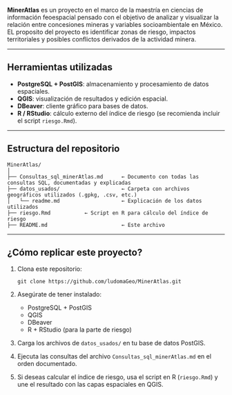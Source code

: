 **MinerAtlas** es un proyecto en el marco de la maestría en ciencias de información feoespacial pensado con el objetivo de analizar y visualizar la relación entre concesiones mineras y variables socioambientale en México. 
EL proposito del proyecto es identificar zonas de riesgo, impactos territoriales y posibles conflictos derivados de la actividad minera.

---

## Herramientas utilizadas

- **PostgreSQL + PostGIS**: almacenamiento y procesamiento de datos espaciales.
- **QGIS**: visualización de resultados y edición espacial.
- **DBeaver**: cliente gráfico para bases de datos.
- **R / RStudio**: cálculo externo del índice de riesgo (se recomienda incluir el script `riesgo.Rmd`).

---

##  Estructura del repositorio

```
MinerAtlas/
│
├── Consultas_sql_minerAtlas.md      ← Documento con todas las consultas SQL, documentadas y explicadas
├── datos_usados/                    ← Carpeta con archivos geográficos utilizados (.gpkg, .csv, etc.)
│   └── readme.md                    ← Explicación de los datos utilizados
├── riesgo.Rmd           ← Script en R para cálculo del índice de riesgo
├── README.md                        ← Este archivo
```

---

## ¿Cómo replicar este proyecto?

1. Clona este repositorio:
   ```
   git clone https://github.com/ludomaGeo/MinerAtlas.git
   ```

2. Asegúrate de tener instalado:
   - PostgreSQL + PostGIS
   - QGIS
   - DBeaver
   - R + RStudio (para la parte de riesgo)

3. Carga los archivos de `datos_usados/` en tu base de datos PostGIS.

4. Ejecuta las consultas del archivo `Consultas_sql_minerAtlas.md` en el orden documentado.

5. Si deseas calcular el índice de riesgo, usa el script en R (`riesgo.Rmd`) y une el resultado con las capas espaciales en QGIS.
